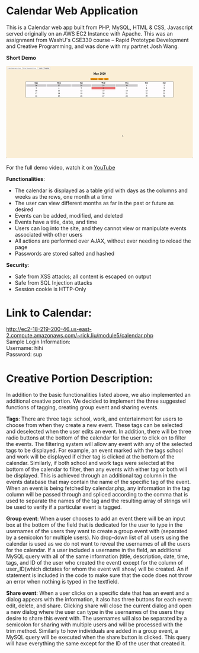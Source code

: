 # Calendar Web Application 
This is a Calendar web app built from PHP, MySQL, HTML & CSS, Javascript served originally on an AWS EC2 Instance with Apache. This was an assignment from WashU's CSE330 course – Rapid Prototype Development and Creative Programming, and was done with my partnet Josh Wang.

**Short Demo**

![Calendar Demo](../Demos/Calendar_Demo.gif)

For the full demo video, watch it on [YouTube](https://youtu.be/d2yXIUCw_5o)


**Functionalities**: 
- The calendar is displayed as a table grid with days as the columns and weeks as the rows, one month at a time
- The user can view different months as far in the past or future as desired 
- Events can be added, modified, and deleted 
- Events have a title, date, and time
- Users can log into the site, and they cannot view or manipulate events associated with other users 
- All actions are performed over AJAX, without ever needing to reload the page
- Passwords are stored salted and hashed 

**Security**:
- Safe from XSS attacks; all content is escaped on output 
- Safe from SQL Injection attacks 
- Session cookie is HTTP-Only 
# Link to Calendar: 
http://ec2-18-219-200-46.us-east-2.compute.amazonaws.com/~rick.liu/module5/calendar.php
\
Sample Login Information: \
Username: hihi \
Password: sup
# Creative Portion Description:
In addition to the basic functionalities listed above, we also implemented an additional creative portion. We decided to implement the three suggested functions of tagging, creating group event and sharing events.

**Tags**: There are three tags: school, work, and entertainment for users to choose from when they create a new event. These tags can be selected and deselected when the user edits an event. In addition, there will be three radio buttons at the bottom of the calendar for the user to click on to filter the events. The filtering system will allow any event with any of the selected tags to be displayed. For example, an event marked with the tags school and work will be displayed if either tag is clicked at the bottom of the calendar. Similarly, if both school and work tags were selected at the bottom of the calendar to filter, then any events with either tag or both will be displayed. This is achieved through an additional tag column in the events database that may contain the name of the specific tag of the event. When an event is being fetched by calendar.php, any information in the tag column will be passed through and spliced according to the comma that is used to separate the names of the tag and the resulting array of strings will be used to verify if a particular event is tagged. 

**Group event**: When a user chooses to add an event there will be an input box at the bottom of the field that is dedicated for the user to type in the usernames of the users they want to create a group event with (separated by a semicolon for multiple users). No drop-down list of all users using the calendar is used as we do not want to reveal the usernames of all the users for the calendar. If a user included a username in the field, an additional MySQL query with all of the same information (title, description, date, time, tags, and ID of the user who created the event) except for the column of user_ID(which dictates for whom the event will show) will be created. An if statement is included in the code to make sure that the code does not throw an error when nothing is typed in the textfield.

**Share event**: When a user clicks on a specific date that has an event and a dialog appears with the information, it also has three buttons for each event: edit, delete, and share. Clicking share will close the current dialog and open a new dialog where the user can type in the usernames of the users they desire to share this event with. The usernames will also be separated by a semicolon for sharing with multiple users and will be processed with the trim method. Similarly to how individuals are added in a group event, a MySQL query will be executed when the share button is clicked. This query will have everything the same except for the ID of the user that created it. 
